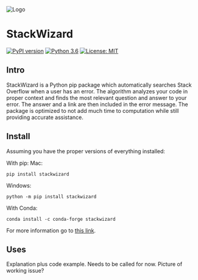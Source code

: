 ![Logo](https://github.com/WillK13/StackWizard/assets/30449185/e612254d-4a6c-4d56-bb6f-fe51786ddb5d)
# StackWizard
[![PyPI version](https://badge.fury.io/py/pypi.svg)](https://badge.fury.io/py/pypi) [![Python 3.6](https://img.shields.io/badge/python-3.6-blue.svg)](https://www.python.org/downloads/release/python-360/) [![License: MIT](https://img.shields.io/badge/License-MIT-yellow.svg)](https://opensource.org/licenses/MIT)

## Intro
StackWizard is a Python pip package which automatically searches Stack Overflow when a user has an error. The algorithm analyzes your code in proper context and finds the most relevant question and answer to your error. The answer and a link are then included in the error message. The package is optimized to not add much time to computation while still providing accurate assistance.
## Install
Assuming you have the proper versions of everything installed:

With pip:
Mac: 
```
pip install stackwizard
```
Windows: 
```
python -m pip install stackwizard
```
With Conda:
```
conda install -c conda-forge stackwizard
```
For more information go to <a href="https://pypi.org/project/stackwizard/" target="_blank">this link</a>.
## Uses
Explanation plus code example. Needs to be called for now.
Picture of working issue?


